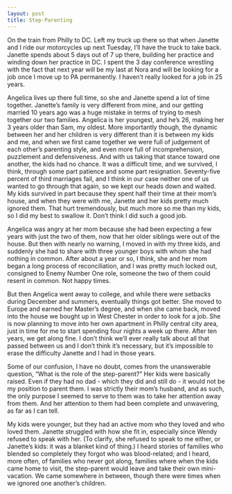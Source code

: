 ```yaml
---
layout: post
title: Step-Parenting
---
```


On the train from Philly to DC. Left my truck up there so that when Janette and I ride our motorcycles up next Tuesday, I’ll have the truck to take back. Janette spends about 5 days out of 7 up there, building her practice and winding down her practice in DC. I spent the 3 day conference wrestling with the fact that next year will be my last at Nora and will be looking for a job once I move up to PA permanently. I haven’t really looked for a job in 25 years. 

Angelica lives up there full time, so she and Janette spend a lot of time together. Janette’s family is very different from mine, and our getting married 10 years ago was a huge mistake in terms of trying to mesh together our two families. Angelica is her youngest, and he’s 26, making her 3 years older than Sam, my oldest. More importantly though, the dynamic between her and her children is very different than it is between my kids and me, and when we first came together we were full of judgement of each other’s parenting style, and even more full of incomprehension, puzzlement and defensiveness. And with us taking that stance toward one another, the kids had no chance. It was a difficult time, and we survived, I think, through some part patience and some part resignation. Seventy-five percent of third marriages fail, and I think in our case neither one of us wanted to go through that again, so we kept our heads down and waited. My kids survived in part because they spent half their time at their mom’s house, and when they were with me, Janette and her kids pretty much ignored them. That hurt tremendously, but much more so me than my kids, so I did my best to swallow it. Don’t think I did such a good job.

Angelica was angry at her mom because she had been expecting a few years with just the two of them, now that her older siblings were out of the house. But then with nearly no warning, I moved in with my three kids, and suddenly she had to share with three younger boys with whom she had nothing in common. After about a year or so, I think, she and her mom began a long process of reconciliation, and I was pretty much locked out, consigned to Enemy Number One role, someone the two of them could resent in common. Not happy times.

But then Angelica went away to college, and while there were setbacks during December and summers, eventually things got better. She moved to Europe and earned her Master’s degree, and when she came back, moved into the house we bought up in West Chester in order to look for a job. She is now planning to move into her own apartment in Philly central city area, just in time for me to start spending four nights a week up there. After ten years, we get along fine. I don’t think we’ll ever really talk about all that passed between us and I don’t think it’s necessary, but it’s impossible to erase the difficulty Janette and I had in those years.

Some of our confusion, I have no doubt, comes from the unanswerable question, “What is the role of the step-parent?” Her kids were basically raised.  Even if they had no dad - which they did and still do - it would not be my position to parent them. I was strictly their mom’s husband, and as such, the only purpose I seemed to serve to them was to take her attention away from them. And her attention to them had been complete and unwavering, as far as I can tell. 

My kids were younger, but they had an active mom who they loved and who loved them. Janette struggled with how she fit in, especially since Wendy refused to speak with her. (To clarify, she refused to speak to me either, or Janette’s kids: it was a blanket kind of thing.) I heard stories of families who blended so completely they forgot who was blood-related; and I heard, more often, of families who never got along, families where when the kids came home to visit, the step-parent would leave and take their own mini-vacation. We came somewhere in between, though there were times when we ignored one another’s children. 
